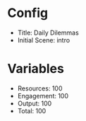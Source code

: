 # Config
 - Title: Daily Dilemmas
 - Initial Scene: intro

# Variables
 - Resources: 100
 - Engagement: 100
 - Output: 100
 - Total: 100

